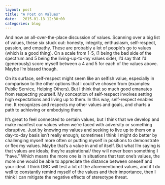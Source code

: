 ```yaml
---
layout: post
title: "A Post on Values"
date:   2015-01-18 12:30:00
categories: blog
---
```

And now an all-over-the-place discussion of values. Scanning over a big list of values, these six stuck out: honesty, integrity, enthusiasm, self-respect, passion, and empathy. These are probably a lot of people’s go to values (which is a good thing). On a scale from 1-5, (1 being the bad side of the spectrum and 5 being the living-up-to-my values side), I’d say that I’d (generously) score myself between a 4 and 5 for each of the values above. Maybe I’m biased though.

On its surface, self-respect might seem like an selfish value, especially in comparison to the other options that I could’ve chosen from (examples: Public Service, Helping Others). But I think that so much good emanates from respecting yourself. My conception of self-respect involves setting high expectations and living up to them. In this way, self-respect enables me. It recognizes and respects my other values and goals, and charts a path to achieving or embodying them.

It’s great to feel connected to certain values, but I think that we develop and make manifest our values when we’re faced with adversity or something disruptive. Just by knowing my values and seeking to live up to them on a day-to-day basis isn’t really enough; sometimes I think I might do better by challenging myself more often or putting myself in positions to demonstrate or flex my values. Maybe that’s a value in and of itself. But what I’m saying is that values are ideals; they’re aspirational/ they will never been something I “have.” Which means the more one is in situations that test one’s values, the more one would be able to appreciate the distance between oneself and your ideal. I think DBC will test a lot of the aforementioned values, and if I do well to constantly remind myself of the values and their importance, then I think I can mitigate the negative effects of stereotype threat.
